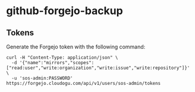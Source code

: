 # github-forgejo-backup

## Tokens

Generate the Forgejo token with the following command:

```
curl -H "Content-Type: application/json" \
  -d '{"name":"mirrors","scopes":["read:user","write:organization","write:issue","write:repository"]}' \
  -u 'sos-admin:PASSWORD' https://forgejo.cloudogu.com/api/v1/users/sos-admin/tokens
```
